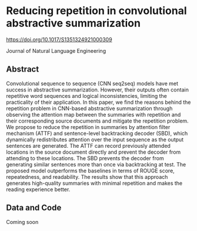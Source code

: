 # Reducing repetition in convolutional abstractive summarization
https://doi.org/10.1017/S1351324921000309

Journal of Natural Language Engineering

## Abstract
Convolutional sequence to sequence (CNN seq2seq) models have met success in abstractive summarization. However, their outputs often contain repetitive word sequences and logical inconsistencies, limiting the practicality of their application. In this paper, we find the reasons behind the repetition problem in CNN-based abstractive summarization through observing the attention map between the summaries with repetition and their corresponding source documents and mitigate the repetition problem. We propose to reduce the repetition in summaries by attention filter mechanism (ATTF) and sentence-level backtracking decoder (SBD), which dynamically redistributes attention over the input sequence as the output sentences are generated. The ATTF can record previously attended locations in the source document directly and prevent the decoder from attending to these locations. The SBD prevents the decoder from generating similar sentences more than once via backtracking at test. The proposed model outperforms the baselines in terms of ROUGE score, repeatedness, and readability. The results show that this approach generates high-quality summaries with minimal repetition and makes the reading experience better.

## Data and Code
Coming soon
